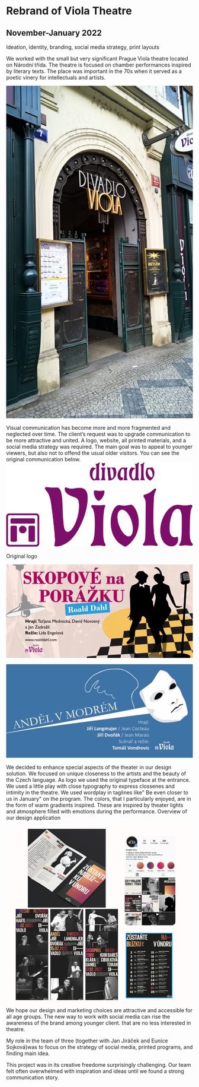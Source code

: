 # Rebrand of Viola Theatre
## November-January 2022 
Ideation, identity, branding, social media strategy, print layouts

We worked with the small but very significant Prague Viola theatre located on Národní třída. The theatre is focused on chamber performances inspired by literary texts. The place was important in the 70s when it served as a poetic vinery for intellectuals and artists.

![Oval entrance of the theatre,view from Národní třída street.](Viola-1.jpeg)

Visual communication  has become more and more fragmented and neglected over time. The client’s request was to upgrade communication to be more attractive and united. A logo, website, all printed materials, and a social media strategy was required. The main goal was to appeal to younger viewers, but also not to offend the usual older visitors. You can see the original communication below. 
![Original logo of theatre Viola, Art Nouveau styled letters in violet color spelling Viola.](Viola-4.jpeg)

Original logo

![Poster for a thetre performance.](Viola-5.jpeg)

![Poster for a thetre performance.](Viola-6.jpeg)

We decided to enhance special aspects of the theater in our design solution. We focused on unique closeness to the artists and the beauty of the Czech language. As logo we used the original typeface at the entrance.
We used a little play with close typography to express clossenes and intimity in the theatre. We used wordplay in taglines like" Be even closer to us in January" on the program. The colors, that I particularly enjoyed, are in the form of warm gradients inspired. These are inspired by theater lights and atmosphere filled with emotions during the performance. Overview of our design application

![Poster for a thetre performance.](case-study-viola.jpg)
We hope our design and marketing choices are attractive and accessible for all age groups. The new way to work with social media can rise the awareness of the brand among younger client.  that are no less interested in theatre.

My role in the team of three (together with Jan Jiráček and Eunice Sojková)was to focus on the strategy of social media, printed programs, and finding main idea.

This project was in its creative freedome surprisingly challenging.
Our team felt often overwhelmed with inspiration and ideas until we found a strong communication story.
